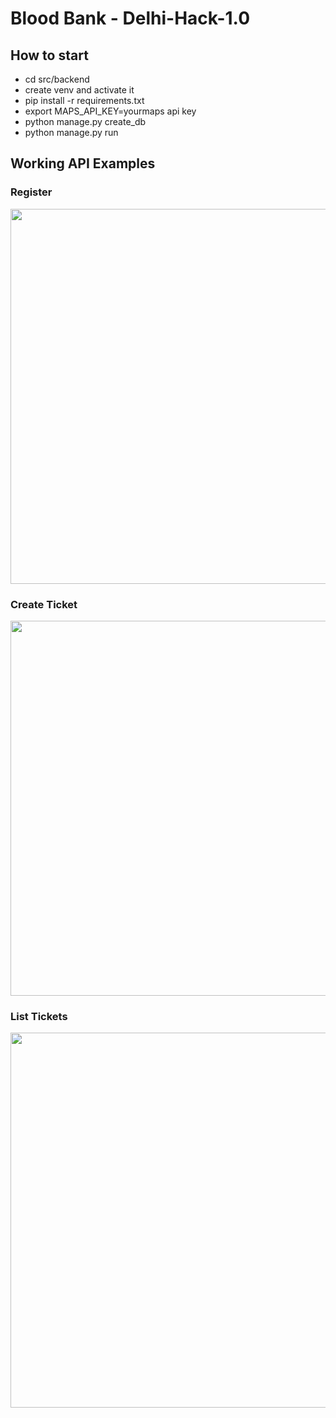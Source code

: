 # Blood Bank - Delhi-Hack-1.0

## How to start

- cd src/backend
- create venv and activate it
- pip install -r requirements.txt
- export MAPS_API_KEY=yourmaps api key
- python manage.py create_db
- python manage.py run

## Working API Examples

### Register

<p align="center">
    <img width='600' src="https://github.com/swapnanildutta/Delhihacks-Bloodbankapp/blob/master/images/image-2.png">
</p>

### Create Ticket

<p align="center">
    <img width='600' src="https://github.com/swapnanildutta/Delhihacks-Bloodbankapp/blob/master/images/image-2-post.png">
</p>

### List Tickets

<p align="center">
    <img width='600' src="https://github.com/swapnanildutta/Delhihacks-Bloodbankapp/blob/master/images/image-3-post.png">
</p>
